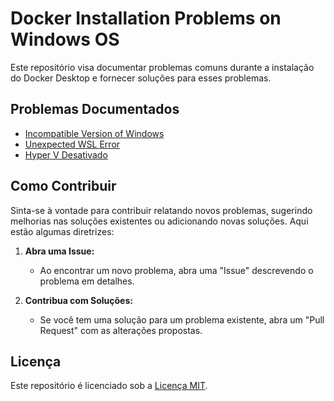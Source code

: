 # Docker Installation Problems on Windows OS

Este repositório visa documentar problemas comuns durante a instalação do Docker Desktop e fornecer soluções para esses problemas.

## Problemas Documentados

- [Incompatible Version of Windows](https://github.com/f5-nascimento/docker-installation-problems/blob/main/incompatible%20version%20of%20Windows/problema-atualizacao-windows.md)
- [Unexpected WSL Error](https://github.com/f5-nascimento/docker-installation-problems/blob/main/Unexpected%20WSL%20Error/Erro-Inesperado-WSL-Iniciar-Docker-Desktop.md)
- [Hyper V Desativado](https://github.com/f5-nascimento/docker-installation-problems/blob/main/Hyper%20V%20n%C3%A3o%20ativado/ativacao-hyper-v.md)

## Como Contribuir

Sinta-se à vontade para contribuir relatando novos problemas, sugerindo melhorias nas soluções existentes ou adicionando novas soluções. Aqui estão algumas diretrizes:

1. **Abra uma Issue:**
   - Ao encontrar um novo problema, abra uma "Issue" descrevendo o problema em detalhes.

2. **Contribua com Soluções:**
   - Se você tem uma solução para um problema existente, abra um "Pull Request" com as alterações propostas.

## Licença

Este repositório é licenciado sob a [Licença MIT](./LICENSE).

